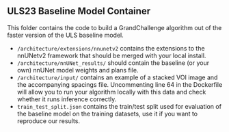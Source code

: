 ## ULS23 Baseline Model Container
This folder contains the code to build a GrandChallenge algorithm out of the faster version of the ULS baseline model.

- `/architecture/extensions/nnunetv2` contains the extensions to the nnUNetv2 framework that should be merged with your local install.
- `/architecture/nnUNet_results/` should contain the baseline (or your own) nnUNet model weights and plans file.
- `/architecture/input/` contains an example of a stacked VOI image and the accompanying spacings file. Uncommenting line 64 in the Dockerfile will allow you to run your algorithm locally with this data and check whether it runs inference correctly.
- `train_test_split.json` contains the train/test split used for evaluation of the baseline model on the training datasets, use it if you want to reproduce our results.
